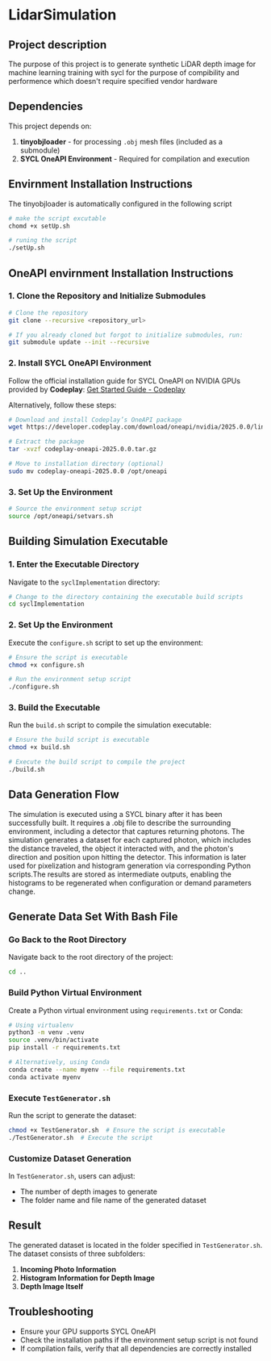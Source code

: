 # LidarSimulation



## Project description 

The purpose of this project is to generate synthetic LiDAR depth image for machine learning training with sycl for the purpose of compibility and performence which doesn't require specified vendor hardware  

## Dependencies
This project depends on:
1. **tinyobjloader** - for processing `.obj` mesh files (included as a submodule)
2. **SYCL OneAPI Environment** - Required for compilation and execution

## Envirnment Installation Instructions
The tinyobjloader is automatically configured in the following script
```bash
# make the script excutable
chomd +x setUp.sh

# runing the script
./setUp.sh
```


## OneAPI envirnment Installation Instructions

### 1. Clone the Repository and Initialize Submodules
```bash
# Clone the repository
git clone --recursive <repository_url>

# If you already cloned but forgot to initialize submodules, run:
git submodule update --init --recursive
```

### 2. Install SYCL OneAPI Environment
Follow the official installation guide for SYCL OneAPI on NVIDIA GPUs provided by **Codeplay**:
[Get Started Guide - Codeplay](https://developer.codeplay.com/products/oneapi/nvidia/2025.0.0/guides/get-started-guide-nvidia)

Alternatively, follow these steps:
```bash
# Download and install Codeplay’s OneAPI package
wget https://developer.codeplay.com/download/oneapi/nvidia/2025.0.0/linux/codeplay-oneapi-2025.0.0.tar.gz

# Extract the package
tar -xvzf codeplay-oneapi-2025.0.0.tar.gz

# Move to installation directory (optional)
sudo mv codeplay-oneapi-2025.0.0 /opt/oneapi
```

### 3. Set Up the Environment
```bash
# Source the environment setup script
source /opt/oneapi/setvars.sh
```
## Building Simulation Executable

### 1. Enter the Executable Directory
Navigate to the `syclImplementation` directory:
```bash
# Change to the directory containing the executable build scripts
cd syclImplementation  
```

### 2. Set Up the Environment
Execute the `configure.sh` script to set up the environment:
```bash
# Ensure the script is executable
chmod +x configure.sh 

# Run the environment setup script
./configure.sh  
```

### 3. Build the Executable
Run the `build.sh` script to compile the simulation executable:
```bash
# Ensure the build script is executable
chmod +x build.sh 

# Execute the build script to compile the project
./build.sh  
```

## Data Generation Flow
The simulation is executed using a SYCL binary after it has been successfully built. It requires a .obj
file to describe the surrounding environment, including a detector that captures returning photons. 
The simulation generates a dataset for each captured photon, which includes the distance traveled, 
the object it interacted with, and the photon's direction and position upon hitting the detector. 
This information is later used for pixelization and histogram generation via corresponding Python
scripts.The results are stored as intermediate outputs, enabling the histograms to be regenerated 
when configuration or demand parameters change.

## Generate Data Set With Bash File

### Go Back to the Root Directory
Navigate back to the root directory of the project:
```bash
cd ..
```

### Build Python Virtual Environment
Create a Python virtual environment using `requirements.txt` or Conda:
```bash
# Using virtualenv
python3 -m venv .venv
source .venv/bin/activate
pip install -r requirements.txt

# Alternatively, using Conda
conda create --name myenv --file requirements.txt
conda activate myenv
```

### Execute `TestGenerator.sh`
Run the script to generate the dataset:
```bash
chmod +x TestGenerator.sh  # Ensure the script is executable
./TestGenerator.sh  # Execute the script
```

### Customize Dataset Generation
In `TestGenerator.sh`, users can adjust:
- The number of depth images to generate
- The folder name and file name of the generated dataset

## Result
The generated dataset is located in the folder specified in `TestGenerator.sh`. The dataset consists of three subfolders:
1. **Incoming Photo Information**
2. **Histogram Information for Depth Image**
3. **Depth Image Itself**


## Troubleshooting
- Ensure your GPU supports SYCL OneAPI
- Check the installation paths if the environment setup script is not found
- If compilation fails, verify that all dependencies are correctly installed




